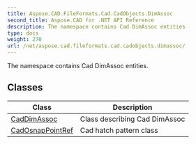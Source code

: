 ```yaml
---
title: Aspose.CAD.FileFormats.Cad.CadObjects.DimAssoc
second_title: Aspose.CAD for .NET API Reference
description: The namespace contains Cad DimAssoc entities
type: docs
weight: 270
url: /net/aspose.cad.fileformats.cad.cadobjects.dimassoc/
---
```

The namespace contains Cad DimAssoc entities.

## Classes

| Class | Description |
| --- | --- |
| [CadDimAssoc](./caddimassoc/) | Class describing Cad DimAssoc |
| [CadOsnapPointRef](./cadosnappointref/) | Cad hatch pattern class |


